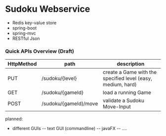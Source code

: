 # Sudoku Webservice

- Redis key-value store
- spring-boot
- spring-mvc
- RESTful Json

### Quick APIs Overview (Draft)

HttpMethod | path | description
------------ | ------------- | --------------
PUT | /sudoku/{level} | create a Game with the specified level (easy, medium, hard)
GET | /sudoku/{gameId} | load a running Game
POST | /sudoku/{gameId}/move | validate a Sudoku Move-Input

planned:

- different GUIs
-- text GUI (commandline)
-- javaFX
-- ....